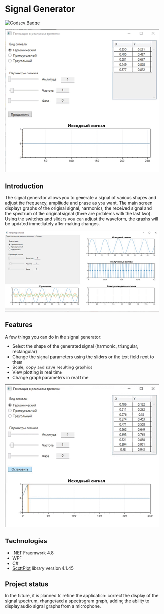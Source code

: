 # Signal Generator
[![Codacy Badge](https://app.codacy.com/project/badge/Grade/561dd59e468546138fe62c7d0be50caf)](https://www.codacy.com/gh/Anarielle/SignalGenerator/dashboard?utm_source=github.com&amp;utm_medium=referral&amp;utm_content=Anarielle/SignalGenerator&amp;utm_campaign=Badge_Grade)

![Alt text](./Resources/SG_realtime.gif) 

## Introduction
The signal generator allows you to generate a signal of various shapes and adjust the frequency, amplitude and phase as you want.
The main screen displays graphs of the original signal, harmonics, the received signal and the spectrum of the original signal (there are problems with the last two).
Using the switches and sliders you can adjust the waveform, the graphs will be updated immediately after making changes.

![Alt text](./Resources/SG_harmonic.png)

## Features
A few things you can do in the signal generator:
- Select the shape of the generated signal (harmonic, triangular, rectangular)
- Change the signal parameters using the sliders or the text field next to them
- Scale, copy and save resulting graphics
- View plotting in real time
- Change graph parameters in real time

![Alt text](./Resources/SG_functional.gif)

## Technologies
-  .NET Fraemwork 4.8 
-  WPF
-  C#
-  [ScottPlot](https://scottplot.net/ "Go to the ScottPlot website") library version 4.1.45

## Project status
In the future, it is planned to refine the application: correct the display of the signal spectrum, change/add a spectrogram graph, adding the ability to display audio signal graphs from a microphone.